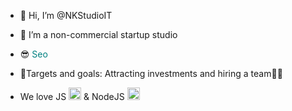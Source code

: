 - 👋 Hi, I’m @NKStudioIT
- 👀 I’m a non-commercial startup studio
- 😎 <a href="https://github.com/NicholasKuzya" style="color: teal; text-decoration: none;">Seo</a>

- 👨‍Targets and goals:
Attracting investments and hiring a team👨‍💻
- We love JS <img width="20" height="20" src="https://upload.wikimedia.org/wikipedia/commons/thumb/9/99/Unofficial_JavaScript_logo_2.svg/800px-Unofficial_JavaScript_logo_2.svg.png"> & NodeJS <img width="20" height="20" src="https://miro.medium.com/1*bc9pmTiyKR0WNPka2w3e0Q.png">
<!---
NKStudioIT/NKStudioIT is a ✨ special ✨ repository because its `README.md` (this file) appears on your GitHub profile.
You can click the Preview link to take a look at your changes.
--->
